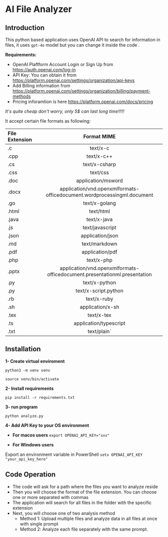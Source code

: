 # AI File Analyzer

## Introduction

This python based application uses OpenAI API to search for information in files, it uses `gpt-4o` model but you can change it inside the code .

**Requirements:**

- OpenAI Plaftform Account Login or Sign Up from https://auth.openai.com/log-in
- API Key: You can obtain it from https://platform.openai.com/settings/organization/api-keys
- Add Billing information from https://platform.openai.com/settings/organization/billing/payment-methods
- Pricing inforamtion is here https://platform.openai.com/docs/pricing

_It's quite cheap don't worry, only 5$ can last long time!!!!!_

It accept certain file formats as following:

| File Extension |                                Format MIME                                |
| :------------- | :-----------------------------------------------------------------------: |
| .c             |                                 text/x-c                                  |
| .cpp           |                                text/x-c++                                 |
| .cs            |                               text/x-csharp                               |
| .css           |                                 text/css                                  |
| .doc           |                            application/msword                             |
| .docx          |  application/vnd.openxmlformats-officedocument.wordprocessingml.document  |
| .go            |                               text/x-golang                               |
| .html          |                                 text/html                                 |
| .java          |                                text/x-java                                |
| .js            |                              text/javascript                              |
| .json          |                             application/json                              |
| .md            |                               text/markdown                               |
| .pdf           |                              application/pdf                              |
| .php           |                                text/x-php                                 |
| .pptx          | application/vnd.openxmlformats-officedocument.presentationml.presentation |
| .py            |                               text/x-python                               |
| .py            |                           text/x-script.python                            |
| .rb            |                                text/x-ruby                                |
| .sh            |                             application/x-sh                              |
| .tex           |                                text/x-tex                                 |
| .ts            |                          application/typescript                           |
| .txt           |                                text/plain`                                |

## Installation

**1- Create virtual enviroment**

`python3 -m venv venv`

`source venv/bin/activate`

**2- Install requirements**

`pip install -r requirements.txt`

**3- run program**

`python analyze.py`

**4- Add API Key to your OS environment**

- **For macos users**
  `export OPENAI_API_KEY="xxx"`

- **For Windows users**

Export an environment variable in PowerShell
`setx OPENAI_API_KEY "your_api_key_here"`

## Code Operation

- The code will ask for a path where the files you want to analyze reside
- Then you will choose the format of the file extension. You can choose one or more separated with commas
- The application will search for all files in the folder with the specific extension
- Next, you will choose one of two analysis method
  - Method 1: Upload multiple files and analyze data in all files at once with single prompt
  - Method 2: Analyze each file separately with the same prompt.
